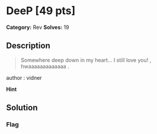 # DeeP [49 pts]

**Category:** Rev
**Solves:** 19

## Description
>Somewhere deep down in my heart... I still love you! , hwaaaaaaaaaaaaa .

author : vidner

**Hint**


## Solution

### Flag

